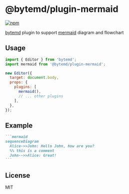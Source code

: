 # @bytemd/plugin-mermaid

[![npm](https://img.shields.io/npm/v/@bytemd/plugin-mermaid.svg)](https://npm.im/@bytemd/plugin-mermaid)

[bytemd](https://github.com/bytedance/bytemd) plugin to support [mermaid](https://mermaid-js.github.io/mermaid/) diagram and flowchart

## Usage

```js
import { Editor } from 'bytemd';
import mermaid from '@bytemd/plugin-mermaid';

new Editor({
  target: document.body,
  props: {
    plugins: [
      mermaid(),
      // ... other plugins
    ],
  },
});
```

## Example

````md
```mermaid
sequenceDiagram
  Alice->>John: Hello John, how are you?
  %% this is a comment
  John-->>Alice: Great!
```
````

## License

MIT
